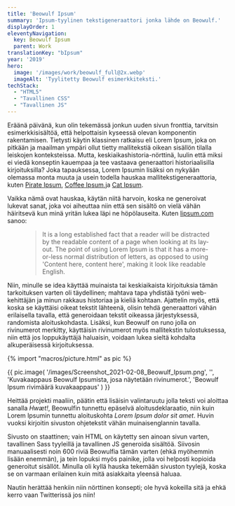 ```yaml
---
title: 'Beowulf Ipsum'
summary: 'Ipsum-tyylinen tekstigeneraattori jonka lähde on Beowulf.'
displayOrder: 1
eleventyNavigation:
  key: Beowulf Ipsum
  parent: Work
translationKey: "bIpsum"
year: '2019'
hero:
  image: '/images/work/beowulf_full@2x.webp'
  imageAlt: 'Tyylitetty Beowulf esimerkkiteksti.'
techStack:
  - "HTML5"
  - "Tavallinen CSS"
  - "Tavallinen JS"
---
```


Eräänä päivänä, kun olin tekemässä jonkun uuden sivun fronttia, tarvitsin esimerkkisisältöä, että helpottaisin kyseessä olevan komponentin rakentamisen. Tietysti käytin klassinen ratkaisu eli Lorem Ipsum, joka on pitkään ja maailman ympäri ollut tietty mallitekstiä oikean sisällön tilalla leiskojen konteksteissa. Mutta, keskiaikashistoria-nörttinä, luulin että miksi ei viedä konseptin kauempaa ja tee vastaava generaattori historiaalisilla kirjoituksilla? Joka tapauksessa, Lorem Ipsumin lisäksi on nykyään olemassa monta muuta ja usein todella hauskaa mallitekstigeneraattoria, kuten [Pirate Ipsum](https://pirateipsum.me/), [Coffee Ipsum](http://coffeeipsum.com/),ja [Cat Ipsum](http://www.catipsum.com/).

Vaikka nämä ovat hauskaa, käytän niitä harvoin, koska ne generoivat lukevat sanat, joka voi aiheuttaa niin että sen sisältö on vielä vähän häiritsevä kun minä yritän lukea läpi ne höpölauseita. Kuten [lipsum.com](https://lipsum.com/) sanoo:

<figure class="blockquote" lang="en">
    <blockquote>
        <p>
        It is a long established fact that a reader will be distracted by the readable content of a page when looking at its layout. The point of using Lorem Ipsum is that it has a more-or-less normal distribution of letters, as opposed to using 'Content here, content here', making it look like readable English.
        </p>
    </blockquote>
</figure>

Niin, minulle se idea käyttää muinaista tai keskiaikaista kirjoituksia tämän tarkoituksen varten oli täydellinen; mahtava tapa yhdistää työni web-kehittäjän ja minun rakkaus historiaa ja kieliä kohtaan. Ajattelin myös, että koska se käyttäisi oikeat tekstit lähteenä, olisin tehdä generaattori vähän erilaisella tavalla, että generoidaan tekstit oikeassa järjestyksessä, randomista aloituskohdasta. Lisäksi, kun Beowulf on runo jolla on rivinumerot merkitty, käyttäisin rivinumerot myös mallitekstin tulostuksessa, niin että jos loppukäyttäjä haluaisin, voidaan lukea sieltä kohdalta alkuperäisessä kirjoituksessa.

{% import "macros/picture.html" as pic %}

{{ pic.image(
    '/images/Screenshot_2021-02-08_Beowulf_Ipsum.png',
    '',
    'Kuvakaappaus Beowulf Ipsumista, josa näytetään rivinumerot.',
    'Beowulf Ipsum rivimäärä kuvakaappaus'
) }}

Heittää projekti maaliin, päätin että lisäisin valintaruutu jolla teksti voi aloittaa sanalla <span lang="ang">_Hwæt!_</span>, Beowulfin tunnettu epäselvä aloitusdeklaraatio, niin kuin Lorem Ipsumin tunnettu aloituskohta <span lang="la">_Lorem Ipsum dolor sit amet_</span>. Huvin vuoksi kirjoitin sivuston ohjetekstit vähän muinaisenglannin tavalla.

Sivusto on staattinen; vain HTML on käytetty sen ainoan sivun varten, tavallinen Sass tyyleillä ja tavallinen JS generoida sisältöä. Siivosin manuaalisesti noin 600 riviä Beowulfia tämän varten (ehkä myöhemmin lisään enemmän), ja tein lopuksi myös painike, jolla voi helposti kopioida generoitut sisällöt. Minulla oli kyllä hauska tekemään sivuston tyylejä, koska se on varmaan erilainen kuin mitä asiakkaita yleensä haluaa.

Nautin herättää henkiin niin nörttinen konsepti; ole hyvä kokeilla sitä ja ehkä kerro vaan Twitterissä jos niin!